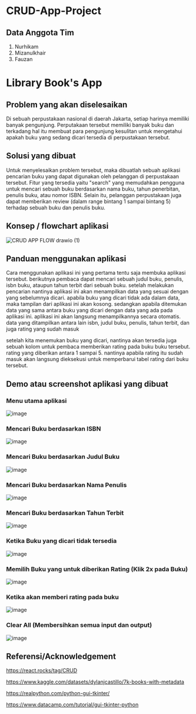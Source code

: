 # CRUD-App-Project

## Data Anggota Tim
1. Nurhikam
2. Mizanulkhair
3. Fauzan 

# Library Book's App

## Problem yang akan diselesaikan
Di sebuah perpustakaan nasional di daerah Jakarta, setiap harinya memiliki banyak pengunjung. Perputakaan tersebut memiliki banyak buku dan terkadang hal itu membuat para pengunjung kesulitan untuk mengetahui apakah buku yang sedang dicari tersedia di perpustakaan tersebut.  

## Solusi yang dibuat
Untuk menyelesaikan problem tersebut, maka dibuatlah sebuah aplikasi pencarian buku yang dapat digunakan oleh pelanggan di perpustakaan tersebut.
Fitur yang tersedia yaitu "search" yang memudahkan pengguna untuk mencari sebuah buku berdasarkan nama buku, tahun penerbitan, penulis buku, atau nomor ISBN. 
Selain itu, pelanggan perpustakaan juga dapat memberikan review (dalam range bintang 1 sampai bintang 5) terhadap sebuah buku dan penulis buku.

## Konsep / flowchart aplikasi
![CRUD APP FLOW drawio (1)](https://user-images.githubusercontent.com/92198564/173189474-f0c6336c-37a9-4e19-a0b2-a55f1191071b.png)

## Panduan menggunakan aplikasi
Cara menggunakan aplikasi ini yang pertama tentu saja membuka aplikasi tersebut. berikutnya pembaca dapat mencari sebuah judul buku, penulis, isbn buku, ataupun tahun terbit dari sebuah buku. setelah melakukan pencarian nantinya aplikasi ini akan menampilkan data yang sesuai dengan yang sebelumnya dicari. apabila buku yang dicari tidak ada dalam data, maka tampilan dari aplikasi ini akan kosong. sedangkan apabila ditemukan data yang sama antara buku yang dicari dengan data yang ada pada aplikasi ini. aplikasi ini akan langsung menampilkannya secara otomatis. data yang ditampilkan antara lain isbn, judul buku, penulis, tahun terbit, dan juga rating yang sudah masuk

setelah kita menemukan buku yang dicari, nantinya akan tersedia juga sebuah kolom untuk pembaca memberikan rating pada buku buku tersebut. rating yang diberikan antara 1 sampai 5. nantinya apabila rating itu sudah masuk akan langsung dieksekusi untuk memperbarui tabel rating dari buku tersebut.

## Demo atau screenshot aplikasi yang dibuat
### Menu utama aplikasi
![image](https://user-images.githubusercontent.com/92198564/173195347-1a86eede-47d6-4e26-876e-15a0eff45deb.png)
### Mencari Buku berdasarkan ISBN
![image](https://user-images.githubusercontent.com/92198564/173195332-8fa32756-aaa9-422f-bd2a-375e18fdc6a9.png)
### Mencari Buku berdasarkan Judul Buku
![image](https://user-images.githubusercontent.com/92198564/173195365-369adf83-2060-4335-855b-5c7c50b14cf8.png)
### Mencari Buku berdasarkan Nama Penulis
![image](https://user-images.githubusercontent.com/92198564/173195383-03a23e5c-5d87-4f3b-9ab7-fba530a24cfe.png)
### Mencari Buku berdasarkan Tahun Terbit
![image](https://user-images.githubusercontent.com/92198564/173195416-0ed4790d-823a-40ad-867b-b8e4e8e49e46.png)
### Ketika Buku yang dicari tidak tersedia
![image](https://user-images.githubusercontent.com/92198564/173195441-ef889e7c-3f4a-4df3-ba0a-0cb9b2a64556.png)
### Memilih Buku yang untuk diberikan Rating (Klik 2x pada Buku)
![image](https://user-images.githubusercontent.com/92198564/173195479-240618ff-f2ac-4c22-b2b1-65324b52c169.png)
### Ketika akan memberi rating pada buku
![image](https://user-images.githubusercontent.com/92198564/173195499-6cfdacac-f2cc-4e7a-8157-228aa3c8f0d4.png)
### Clear All (Membersihkan semua input dan output) 
![image](https://user-images.githubusercontent.com/92198564/173195649-cbaeb154-8a51-4122-b5d8-8ab48a686758.png)


## Referensi/Acknowledgement
https://react.rocks/tag/CRUD

https://www.kaggle.com/datasets/dylanjcastillo/7k-books-with-metadata

https://realpython.com/python-gui-tkinter/

https://www.datacamp.com/tutorial/gui-tkinter-python
